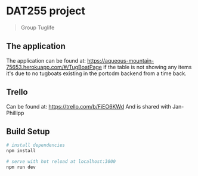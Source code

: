 # DAT255 project

> Group Tuglife

## The application
The application can be found at: 
https://aqueous-mountain-75653.herokuapp.com/#/TugBoatPage
if the table is not showing any items it's due to no tugboats existing in the portcdm backend from a time back. 

## Trello
Can be found at: 
https://trello.com/b/FiEO6KWd
And is shared with Jan-Phillipp

## Build Setup

``` bash
# install dependencies
npm install

# serve with hot reload at localhost:3000
npm run dev

```
